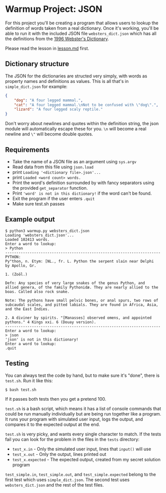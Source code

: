 # Warmup Project: JSON
For this project you'll be creating a program that allows users to lookup the definition of words taken from a real dictionary. Once it's working, you'll be able to run it with the included JSON file `websters_dict.json` which has all the definitions from the [1996 Webster's Dictionary](http://www.gutenberg.org/ebooks/673).

Please read the lesson in [lesson.md](https://github.com/ethanhjennings/db_assignments/blob/master/warmup/lesson.md) first.

## Dictionary structure
The JSON for the dictionaries are structed very simply, with words as property names and definitions as values. This is all that's in `simple_dict.json` for example:

```json
{
    "dog": "A four legged mammal.",
    "cat": "A four legged mammal.\nNot to be confused with \"dog\".",
    "lizard": "A four legged scaly reptile."
}
```

Don't worry about newlines and quotes within the definition string, the json module will automatically escape these for you. `\n` will become a real newline and `\"` will become double quotes.

## Requirements
* Take the name of a JSON file as an argument using `sys.argv`
* Read data from this file using `json.load`
* print `Loading '<dictionary file>.json'...`
* print `Loaded <word count> words.`
* Print the word's definition surrounded by with fancy separators using the provided `get_separator` function.
* Print `'word' is not in this dictionary!` if the word can't be found.
* Exit the program if the user enters `.quit`
* Make sure test.sh passes

## Example output

```
$ python3 warmup.py websters_dict.json
Loading 'websters_dict.json'...
Loaded 102413 words.
Enter a word to lookup:
> Python
----------------------------------------------------------------------
PYTHON:
Py"thon, n. Etym: [NL., fr. L. Python the serpent slain near Delphi
by Apollo, Gr.

1. (Zoöl.)

Defn: Any species of very large snakes of the genus Python, and
allied genera, of the family Pythonidæ. They are nearly allied to the
boas. Called also rock snake.

Note: The pythons have small pelvic bones, or anal spurs, two rows of
subcaudal scales, and pitted labials. They are found in Africa, Asia,
and the East Indies.

2. A diviner by spirits. "[Manasses] observed omens, and appointed
pythons." 4 Kings xxi. 6 (Douay version).
----------------------------------------------------------------------
Enter a word to lookup:
> json
'json' is not in this dictionary!
Enter a word to lookup:
.quit
```

## Testing
You can always test the code by hand, but to make sure it's "done", there is `test.sh`. Run it like this:

```
$ bash test.sh
```

If it passes both tests then you get a pretend 100.

`test.sh` is a bash script, which means it has a list of console commands that could be run manually individually but are being run together like a program. It runs your program with simulated user input, logs the output, and compares it to the expected output at the end.

`test.sh` is very picky, and wants every single character to match. If the tests fail you can look for the problem in the files in the `tests` directory:

* `test_x.in` - Only the simulated user input, lines that `input()` will use
* `test_x.out` - Only the output, lines printed out
* `test_x.expected` - The expected output, created from my secret solution program

`test_simple.in`, `test_simple.out`, and `test_simple.expected` belong to the first test which uses `simple_dict.json`. The second test uses `websters_dict.json` and the rest of the test files. 
